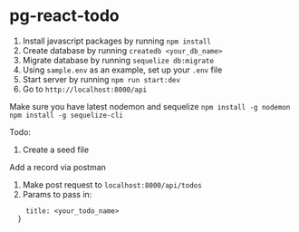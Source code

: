 # pg-react-todo

1. Install javascript packages by running `npm install`
2. Create database by running `createdb <your_db_name>`
3. Migrate database by running `sequelize db:migrate`
4. Using `sample.env` as an example, set up your `.env` file
5. Start server by running `npm run start:dev`
6. Go to `http://localhost:8000/api`

Make sure you have latest nodemon and sequelize
`npm install -g nodemon`
`npm install -g sequelize-cli`

Todo:
1. Create a seed file

Add a record via postman
1. Make post request to `localhost:8000/api/todos`
2. Params to pass in:
```{
    title: <your_todo_name>
  }
